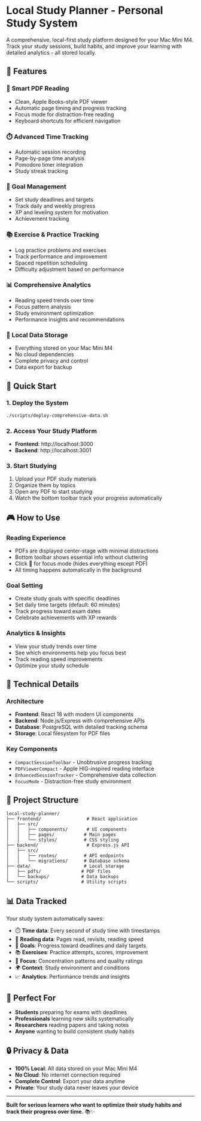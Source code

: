 # Local Study Planner - Personal Study System

A comprehensive, local-first study platform designed for your Mac Mini M4. Track your study sessions, build habits, and improve your learning with detailed analytics - all stored locally.

## 🎯 Features

### 📖 **Smart PDF Reading**
- Clean, Apple Books-style PDF viewer
- Automatic page timing and progress tracking
- Focus mode for distraction-free reading
- Keyboard shortcuts for efficient navigation

### ⏱️ **Advanced Time Tracking**
- Automatic session recording
- Page-by-page time analysis
- Pomodoro timer integration
- Study streak tracking

### 🎯 **Goal Management**
- Set study deadlines and targets
- Track daily and weekly progress
- XP and leveling system for motivation
- Achievement tracking

### 📚 **Exercise & Practice Tracking**
- Log practice problems and exercises
- Track performance and improvement
- Spaced repetition scheduling
- Difficulty adjustment based on performance

### 📊 **Comprehensive Analytics**
- Reading speed trends over time
- Focus pattern analysis
- Study environment optimization
- Performance insights and recommendations

### 💾 **Local Data Storage**
- Everything stored on your Mac Mini M4
- No cloud dependencies
- Complete privacy and control
- Data export for backup

## 🚀 Quick Start

### 1. **Deploy the System**
```bash
./scripts/deploy-comprehensive-data.sh
```

### 2. **Access Your Study Platform**
- **Frontend**: http://localhost:3000
- **Backend**: http://localhost:3001

### 3. **Start Studying**
1. Upload your PDF study materials
2. Organize them by topics
3. Open any PDF to start studying
4. Watch the bottom toolbar track your progress automatically

## 🎮 How to Use

### **Reading Experience**
- PDFs are displayed center-stage with minimal distractions
- Bottom toolbar shows essential info without cluttering
- Click 🌙 for focus mode (hides everything except PDF)
- All timing happens automatically in the background

### **Goal Setting**
- Create study goals with specific deadlines
- Set daily time targets (default: 60 minutes)
- Track progress toward exam dates
- Celebrate achievements with XP rewards

### **Analytics & Insights**
- View your study trends over time
- See which environments help you focus best
- Track reading speed improvements
- Optimize your study schedule

## 🔧 Technical Details

### **Architecture**
- **Frontend**: React 18 with modern UI components
- **Backend**: Node.js/Express with comprehensive APIs
- **Database**: PostgreSQL with detailed tracking schema
- **Storage**: Local filesystem for PDF files

### **Key Components**
- `CompactSessionToolbar` - Unobtrusive progress tracking
- `PDFViewerCompact` - Apple HIG-inspired reading interface
- `EnhancedSessionTracker` - Comprehensive data collection
- `FocusMode` - Distraction-free study environment

## 📁 Project Structure

```
local-study-planner/
├── frontend/                 # React application
│   ├── src/
│   │   ├── components/       # UI components
│   │   ├── pages/           # Main pages
│   │   └── styles/          # CSS styling
├── backend/                  # Express.js API
│   ├── src/
│   │   ├── routes/          # API endpoints
│   │   └── migrations/      # Database schema
├── data/                    # Local storage
│   ├── pdfs/               # PDF files
│   └── backups/            # Data backups
└── scripts/                # Utility scripts
```

## 📊 Data Tracked

Your study system automatically saves:
- ⏱️ **Time data**: Every second of study time with timestamps
- 📄 **Reading data**: Pages read, revisits, reading speed
- 🎯 **Goals**: Progress toward deadlines and daily targets
- 📚 **Exercises**: Practice attempts, scores, improvement
- 🧠 **Focus**: Concentration patterns and quality ratings
- 🌍 **Context**: Study environment and conditions
- 📈 **Analytics**: Performance trends and insights

## 🎯 Perfect For

- **Students** preparing for exams with deadlines
- **Professionals** learning new skills systematically
- **Researchers** reading papers and taking notes
- **Anyone** wanting to build consistent study habits

## 🔒 Privacy & Data

- **100% Local**: All data stored on your Mac Mini M4
- **No Cloud**: No internet connection required
- **Complete Control**: Export your data anytime
- **Private**: Your study data never leaves your device

---

**Built for serious learners who want to optimize their study habits and track their progress over time.** 📚✨
